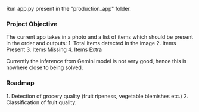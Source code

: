 Run app.py present in the "production_app" folder.

<h3>Project Objective</h3>
The current app takes in a photo and a list of items which should be present in the order and outputs:
1. Total items detected in the image
2. Items Present
3. Items Missing
4. Items Extra

Currently the inference from Gemini model is not very good, hence this is nowhere close to being solved.

<h3>Roadmap</h3>
1. Detection of grocery quality (fruit ripeness, vegetable blemishes etc.)
2. Classification of fruit quality.
